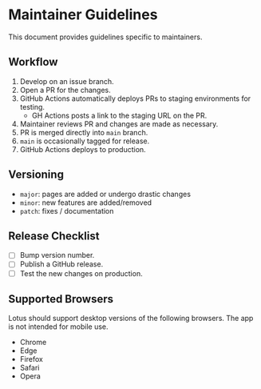 # Maintainer Guidelines

This document provides guidelines specific to maintainers.

## Workflow

1. Develop on an issue branch.
2. Open a PR for the changes.
3. GitHub Actions automatically deploys PRs to staging environments for testing.
   - GH Actions posts a link to the staging URL on the PR.
4. Maintainer reviews PR and changes are made as necessary.
5. PR is merged directly into `main` branch.
6. `main` is occasionally tagged for release.
7. GitHub Actions deploys to production.

## Versioning

* `major`: pages are added or undergo drastic changes
* `minor`: new features are added/removed
* `patch`: fixes / documentation

## Release Checklist

- [ ] Bump version number.
- [ ] Publish a GitHub release.
- [ ] Test the new changes on production.

## Supported Browsers

Lotus should support desktop versions of the following browsers. The app is not intended for mobile use.

* Chrome
* Edge
* Firefox
* Safari
* Opera
